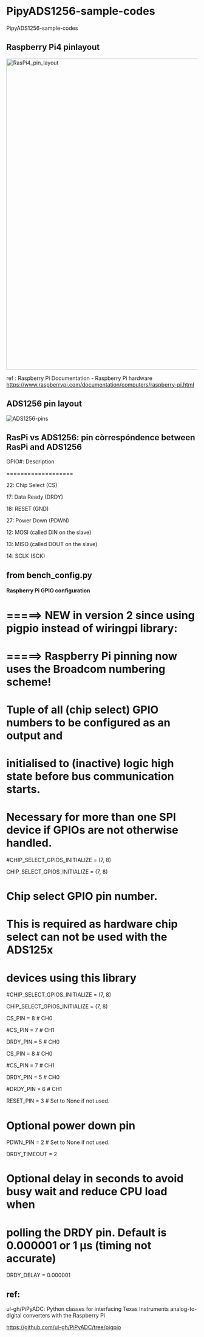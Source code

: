 # PipyADS1256-sample-codes
PipyADS1256-sample-codes

## Raspberry Pi4 pinlayout

<img width="817" alt="RasPi4_pin_layout" src="https://github.com/chibaf/PipyADS1256-sample-codes/assets/1296728/fd4e5228-b6ef-46fb-936d-341c132ba49b">

ref : Raspberry Pi Documentation - Raspberry Pi hardware https://www.raspberrypi.com/documentation/computers/raspberry-pi.html

## ADS1256 pin layout

![ADS1256-pins](https://github.com/chibaf/PipyADS1256-sample-codes/assets/1296728/dd428b8b-d8ed-44bb-a406-4707e179e18c)

## RasPi vs ADS1256: pin còrrespóndence between RasPi and ADS1256

GPIO#:	Description

===================

22:	Chip Select (CS)

17:	Data Ready (DRDY)

18:	RESET (GND)

27:	Power Down (PDWN)

12:	MOSI (called DIN on the slave)

13:	MISO (called DOUT on the slave)

14:	SCLK (SCK)

##  from bench_config.py

#### Raspberry Pi GPIO configuration ##########################################
# =====> NEW in version 2 since using pigpio instead of wiringpi library:
# =====> Raspberry Pi pinning now uses the Broadcom numbering scheme!
#
# Tuple of all (chip select) GPIO numbers to be configured as an output and
# initialised to (inactive) logic high state before bus communication starts.
# Necessary for more than one SPI device if GPIOs are not otherwise handled.

#CHIP_SELECT_GPIOS_INITIALIZE = (7, 8)

CHIP_SELECT_GPIOS_INITIALIZE = (7, 8)

# Chip select GPIO pin number.
# This is required as hardware chip select can not be used with the ADS125x
# devices using this library

#CHIP_SELECT_GPIOS_INITIALIZE = (7, 8)

CHIP_SELECT_GPIOS_INITIALIZE = (7, 8)

CS_PIN      = 8 # CH0

#CS_PIN      = 7 # CH1

DRDY_PIN    = 5 # CH0

CS_PIN      = 8 # CH0

#CS_PIN      = 7 # CH1

DRDY_PIN    = 5 # CH0

#DRDY_PIN    = 6 # CH1

RESET_PIN   = 3 # Set to None if not used.

# Optional power down pin

PDWN_PIN    = 2 # Set to None if not used.

DRDY_TIMEOUT    = 2

# Optional delay in seconds to avoid busy wait and reduce CPU load when

# polling the DRDY pin. Default is 0.000001 or 1 µs (timing not accurate)

DRDY_DELAY      = 0.000001


## ref:

ul-gh/PiPyADC: Python classes for interfacing Texas Instruments analog-to-digital converters with the Raspberry Pi

https://github.com/ul-gh/PiPyADC/tree/pigpio
